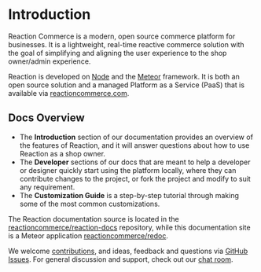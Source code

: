 # Introduction
Reaction Commerce is a modern, open source commerce platform for businesses. It is a lightweight, real-time reactive commerce solution with the goal of simplifying and aligning the user experience to the shop owner/admin experience.

Reaction is developed on [Node](https://nodejs.org) and the [Meteor](https://meteor.com) framework. It is both an open source solution and a managed Platform as a Service (PaaS) that is available via [reactioncommerce.com](https://reactioncommerce.com).

## Docs Overview
- The **Introduction** section of our documentation provides an overview of the features of Reaction, and it will answer questions about how to use Reaction as a shop owner.
- The  **Developer** sections of our docs that are meant to help a developer or designer quickly start using the platform locally, where they can contribute changes to the project, or fork the project and modify to suit any requirement.
- The **Customization Guide** is a step-by-step tutorial through making some of the most common customizations.

The Reaction documentation source is located in the [reactioncommerce/reaction-docs](https://github.com/reactioncommerce/reaction-docs) repository, while this documentation site is a Meteor application [reactioncommerce/redoc](https://github.com/reactioncommerce/redoc).

We welcome [contributions](https://reactioncommerce.com/contributors), and ideas, feedback and questions via [GitHub Issues](https://github.com/reactioncommerce/reaction/issues?state=open). For general discussion and support, check out our [chat room](https://gitter.im/reactioncommerce/reaction).
